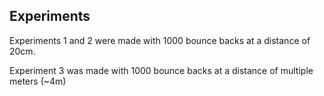 ## Experiments

Experiments 1 and 2 were made with 1000 bounce backs at a distance of 20cm.

Experiment 3 was made with 1000 bounce backs at a distance of multiple meters (~4m)
